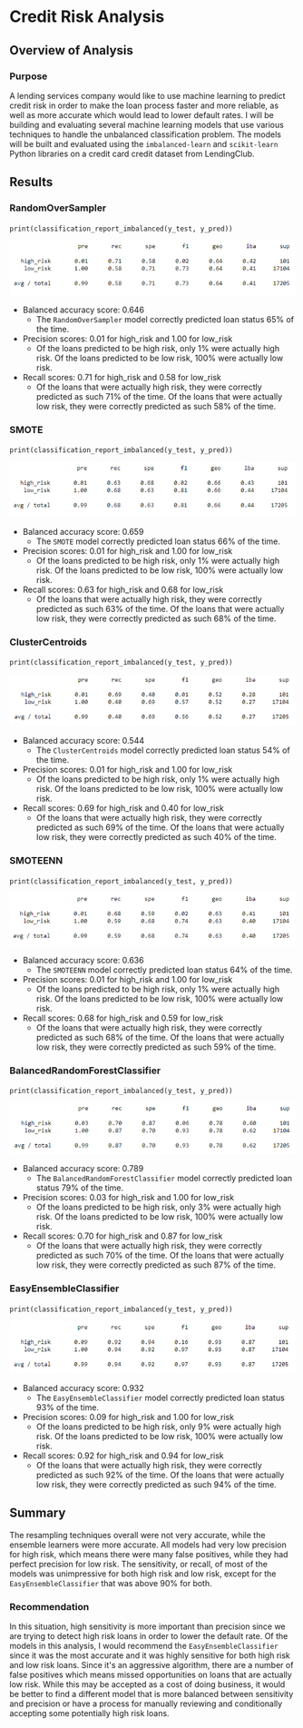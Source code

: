 # Credit Risk Analysis

## Overview of Analysis

### Purpose

A lending services company would like to use machine learning to predict credit risk in order to make the loan process faster and more reliable, as well as more accurate which would lead to lower default rates. I will be building and evaluating several machine learning models that use various techniques to handle the unbalanced classification problem. The models will be built and evaluated using the `imbalanced-learn` and `scikit-learn` Python libraries on a credit card credit dataset from LendingClub.

## Results

### RandomOverSampler

`print(classification_report_imbalanced(y_test, y_pred))`

![RandomOverSampler](images/RandomOverSampler.png)

- Balanced accuracy score: 0.646
  - The `RandomOverSampler` model correctly predicted loan status 65% of the time.
- Precision scores: 0.01 for high_risk and 1.00 for low_risk
  - Of the loans predicted to be high risk, only 1% were actually high risk. Of the loans predicted to be low risk, 100% were actually low risk.
- Recall scores: 0.71 for high_risk and 0.58 for low_risk
  - Of the loans that were actually high risk, they were correctly predicted as such 71% of the time. Of the loans that were actually low risk, they were correctly predicted as such 58% of the time.

### SMOTE

`print(classification_report_imbalanced(y_test, y_pred))`

![SMOTE](images/SMOTE.png)

- Balanced accuracy score: 0.659
  - The `SMOTE` model correctly predicted loan status 66% of the time.
- Precision scores: 0.01 for high_risk and 1.00 for low_risk
  - Of the loans predicted to be high risk, only 1% were actually high risk. Of the loans predicted to be low risk, 100% were actually low risk.
- Recall scores: 0.63 for high_risk and 0.68 for low_risk
  - Of the loans that were actually high risk, they were correctly predicted as such 63% of the time. Of the loans that were actually low risk, they were correctly predicted as such 68% of the time.

### ClusterCentroids

`print(classification_report_imbalanced(y_test, y_pred))`

![ClusterCentroids](images/ClusterCentroids.png)

- Balanced accuracy score: 0.544
  - The `ClusterCentroids` model correctly predicted loan status 54% of the time.
- Precision scores: 0.01 for high_risk and 1.00 for low_risk
  - Of the loans predicted to be high risk, only 1% were actually high risk. Of the loans predicted to be low risk, 100% were actually low risk.
- Recall scores: 0.69 for high_risk and 0.40 for low_risk
  - Of the loans that were actually high risk, they were correctly predicted as such 69% of the time. Of the loans that were actually low risk, they were correctly predicted as such 40% of the time.

### SMOTEENN

`print(classification_report_imbalanced(y_test, y_pred))`

![SMOTEENN](images/SMOTEENN.png)

- Balanced accuracy score: 0.636
  - The `SMOTEENN` model correctly predicted loan status 64% of the time.
- Precision scores: 0.01 for high_risk and 1.00 for low_risk
  - Of the loans predicted to be high risk, only 1% were actually high risk. Of the loans predicted to be low risk, 100% were actually low risk.
- Recall scores: 0.68 for high_risk and 0.59 for low_risk
  - Of the loans that were actually high risk, they were correctly predicted as such 68% of the time. Of the loans that were actually low risk, they were correctly predicted as such 59% of the time.

### BalancedRandomForestClassifier

`print(classification_report_imbalanced(y_test, y_pred))`

![BalancedRandomForestClassifier](images/BalancedRandomForestClassifier.png)

- Balanced accuracy score: 0.789
  - The `BalancedRandomForestClassifier` model correctly predicted loan status 79% of the time.
- Precision scores: 0.03 for high_risk and 1.00 for low_risk
  - Of the loans predicted to be high risk, only 3% were actually high risk. Of the loans predicted to be low risk, 100% were actually low risk.
- Recall scores: 0.70 for high_risk and 0.87 for low_risk
  - Of the loans that were actually high risk, they were correctly predicted as such 70% of the time. Of the loans that were actually low risk, they were correctly predicted as such 87% of the time.

### EasyEnsembleClassifier

`print(classification_report_imbalanced(y_test, y_pred))`

![EasyEnsembleClassifier](images/EasyEnsembleClassifier.png)

- Balanced accuracy score: 0.932
  - The `EasyEnsembleClassifier` model correctly predicted loan status 93% of the time.
- Precision scores: 0.09 for high_risk and 1.00 for low_risk
  - Of the loans predicted to be high risk, only 9% were actually high risk. Of the loans predicted to be low risk, 100% were actually low risk.
- Recall scores: 0.92 for high_risk and 0.94 for low_risk
  - Of the loans that were actually high risk, they were correctly predicted as such 92% of the time. Of the loans that were actually low risk, they were correctly predicted as such 94% of the time.

## Summary

The resampling techniques overall were not very accurate, while the ensemble learners were more accurate. All models had very low precision for high risk, which means there were many false positives, while they had perfect precision for low risk. The sensitivity, or recall, of most of the models was unimpressive for both high risk and low risk, except for the `EasyEnsembleClassifier` that was above 90% for both.

### Recommendation

In this situation, high sensitivity is more important than precision since we are trying to detect high risk loans in order to lower the default rate. Of the models in this analysis, I would recommend the `EasyEnsembleClassifier` since it was the most accurate and it was highly sensitive for both high risk and low risk loans. Since it's an aggressive algorithm, there are a number of false positives which means missed opportunities on loans that are actually low risk. While this may be accepted as a cost of doing business, it would be better to find a different model that is more balanced between sensitivity and precision or have a process for manually reviewing and conditionally accepting some potentially high risk loans.
